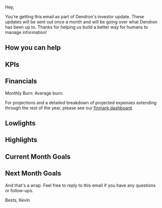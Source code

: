 

Hey,

You're getting this email as part of Dendron's investor update. These updates will be sent out once a month and will be going over what Dendron has been up to. Thanks for helping us build a better way for humans to manage information!

## How you can help
<!-- Hiring, introductions, etc-->

## KPIs
<!-- Our KPIS -->

## Financials
<!-- Burn rate and other figures-->
Monthly Burn: 
Average burn: 

For projections and a detailed breakdown of projected expenses extending through the rest of the year, please see our [finmark dashboard](https://app.finmark.com/dashboard).

## Lowlights
<!-- What didn't go well -->

## Highlights
<!-- What went well -->

## Current Month Goals
<!-- Recap on how well we did on this months goals-->

## Next Month Goals
<!-- What we want to do for next month -->


And that's a wrap. Feel free to reply to this email if you have any questions or follow-ups. 

Bests,
Kevin

